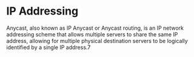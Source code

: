 # IP Addressing

Anycast, also known as IP Anycast or Anycast routing, is an IP network addressing scheme that allows multiple servers to share the same IP address, allowing for multiple physical destination servers to be logically identified by a single IP address.7
